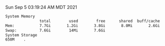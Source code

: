 Sun Sep  5 03:19:24 AM MDT 2021
```bash
System Memory
               total        used        free      shared  buff/cache   available
Mem:           7.7Gi       1.2Gi       3.8Gi       8.0Mi       2.6Gi       6.1Gi
Swap:          7.6Gi        14Mi       7.6Gi
System Storage
650M	.
```
